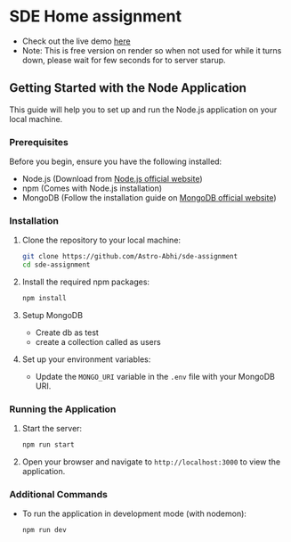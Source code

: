# SDE Home assignment

- Check out the live demo [here](https://sde-assignment.onrender.com)
- Note: This is free version on render so when not used for while it turns down, please wait for few seconds for to server starup.

## Getting Started with the Node Application

This guide will help you to set up and run the Node.js application on your local machine.

### Prerequisites

Before you begin, ensure you have the following installed:
- Node.js (Download from [Node.js official website](https://nodejs.org/))
- npm (Comes with Node.js installation)
- MongoDB (Follow the installation guide on [MongoDB official website](https://www.mongodb.com/try/download/community))

### Installation

1. Clone the repository to your local machine:
   ```bash
   git clone https://github.com/Astro-Abhi/sde-assignment
   cd sde-assignment
   ```

2. Install the required npm packages:
   ```bash
   npm install
   ```

3. Setup MongoDB
    - Create db as test
    - create a collection called as users

3. Set up your environment variables:
   - Update the `MONGO_URI` variable in the `.env` file with your MongoDB URI.

### Running the Application

1. Start the server:
   ```bash
   npm run start
   ```

2. Open your browser and navigate to `http://localhost:3000` to view the application.

### Additional Commands

- To run the application in development mode (with nodemon):
  ```bash
  npm run dev
  ```

